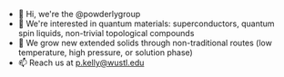 - 👋 Hi, we're the @powderlygroup
- 👀 We're interested in quantum materials: superconductors, quantum spin liquids, non-trivial topological compounds
- 🌱 We grow new extended solids through non-traditional routes (low temperature, high pressure, or solution phase)
- 📫 Reach us at p.kelly@wustl.edu
